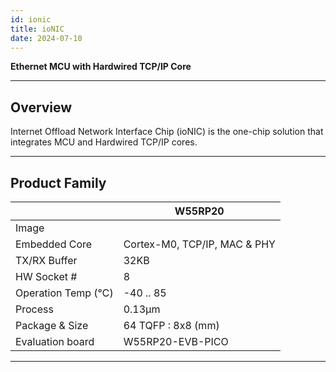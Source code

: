 ```yaml
---
id: ionic
title: ioNIC
date: 2024-07-10
---
```


**Ethernet MCU with Hardwired TCP/IP Core**

-----

## Overview

Internet Offload Network Interface Chip (ioNIC) is the one-chip solution that integrates MCU and Hardwired TCP/IP cores.

-----

## Product Family

<!--
  - [W55RP20](W55RP20/Overview.md): ARM Cortex-M0, 128KB Flash,
    Hardwired TCP/IP, 802.3 Ethernet MAC
-->

|                      |          W55RP20             |
| -------------------- | ---------------------------- |
| Image                |                              |
| Embedded Core        | Cortex-M0, TCP/IP, MAC & PHY |
| TX/RX Buffer         | 32KB                         |
| HW Socket #          | 8                            |
| Operation Temp (℃)   |-40 .. 85                    |
| Process              | 0.13µm                       |
| Package & Size       | 64 TQFP : 8x8 (mm)           |
| Evaluation board     | W55RP20-EVB-PICO             |

-----